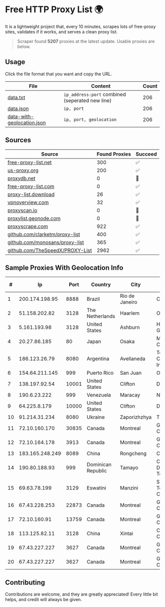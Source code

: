 
# Free HTTP Proxy List 🌍

It is a lightweight project that, every 10 minutes, scrapes lots of free-proxy sites, validates if it works, and serves a clean proxy list.


> Scraper found **5207** proxies at the latest update. Usable proxies are below.

## Usage

Click the file format that you want and copy the URL.


|File|Content|Count|
|----|-------|-----|
|[data.txt](https://raw.githubusercontent.com/themiralay/Proxy-List-World/master/data.txt)|`ip_address:port` combined (seperated new line)|206|
|[data.json](https://raw.githubusercontent.com/themiralay/Proxy-List-World/master/data.json)|`ip, port`|206|
|[data-with-geolocation.json](https://raw.githubusercontent.com/themiralay/Proxy-List-World/master/data-with-geolocation.json)|`ip, port, geolocation`|206|

## Sources

|Source|Found Proxies|Succeed|
|------|-------------|-------|
|[free-proxy-list.net](https://free-proxy-list.net)|300|✅|
|[us-proxy.org](https://www.us-proxy.org)|200|✅|
|[proxydb.net](http://proxydb.net)|0|🚫|
|[free-proxy-list.com](https://free-proxy-list.com/?page=&port=&type%5B%5D=http&type%5B%5D=https&up_time=0&search=Search)|0|✅|
|[proxy-list.download](https://www.proxy-list.download/HTTP)|26|✅|
|[vpnoverview.com](https://vpnoverview.com/privacy/anonymous-browsing/free-proxy-servers)|32|✅|
|[proxyscan.io](https://www.proxyscan.io)|0|🚫|
|[proxylist.geonode.com](https://proxylist.geonode.com/api/proxy-list?limit=300&page=1&sort_by=lastChecked&sort_type=desc&protocols=http,https)|0|🚫|
|[proxyscrape.com](https://api.proxyscrape.com/v2/?request=displayproxies&protocol=http&timeout=10000&country=all&ssl=all&anonymity=all)|922|✅|
|[github.com/clarketm/proxy-list](https://raw.githubusercontent.com/clarketm/proxy-list/master/proxy-list-raw.txt)|400|✅|
|[github.com/monosans/proxy-list](https://raw.githubusercontent.com/monosans/proxy-list/main/proxies/http.txt)|365|✅|
|[github.com/TheSpeedX/PROXY-List](https://raw.githubusercontent.com/TheSpeedX/PROXY-List/master/http.txt)|2962|✅|


## Sample Proxies With Geolocation Info

|#|Ip|Port|Country|City|Internet Service Provider|
|-|--|----|-------|----|-------------------------|
|1|200.174.198.95|8888|Brazil|Rio de Janeiro|Claro S.A|
|2|51.158.202.82|3128|The Netherlands|Haarlem|Online S.A.S.|
|3|5.161.193.98|3128|United States|Ashburn|Hetzner Online GmbH|
|4|20.27.86.185|80|Japan|Osaka|Microsoft Corporation|
|5|186.123.26.79|8080|Argentina|Avellaneda|Techtel LMDS Comunicaciones Interactivas S.A.|
|6|154.64.211.145|999|Puerto Rico|San Juan|OSNET Wireless|
|7|138.197.92.54|10001|United States|Clifton|DigitalOcean, LLC|
|8|190.6.23.222|999|Venezuela|Maracay|Net Uno|
|9|64.225.8.179|10000|United States|Clifton|DigitalOcean, LLC|
|10|91.214.31.234|8080|Ukraine|Zaporizhzhya|TOV "Telza"|
|11|72.10.160.170|30835|Canada|Montreal|GloboTech Communications|
|12|72.10.164.178|3913|Canada|Montreal|GloboTech Communications|
|13|183.165.248.249|8089|China|Rongcheng|Chinanet|
|14|190.80.188.93|999|Dominican Republic|Tamayo|Compañía Dominicana de Teléfonos S. A|
|15|69.63.78.199|3129|Eswatini|Manzini|Swaziland Posts & Telecommunications Corp.|
|16|67.43.228.253|22873|Canada|Montreal|GloboTech Communications|
|17|72.10.160.91|13759|Canada|Montreal|GloboTech Communications|
|18|113.125.82.11|3128|China|Xintai|Cloud Computing Corporation|
|19|67.43.227.227|3627|Canada|Montreal|GloboTech Communications|
|20|67.43.227.227|3627|Canada|Montreal|GloboTech Communications|



## Contributing

Contributions are welcome, and they are greatly appreciated! Every
little bit helps, and credit will always be given.

